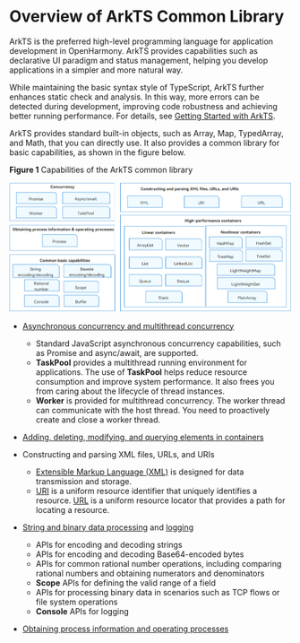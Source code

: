 # Overview of ArkTS Common Library

ArkTS is the preferred high-level programming language for application development in OpenHarmony. ArkTS provides capabilities such as declarative UI paradigm and status management, helping you develop applications in a simpler and more natural way.

While maintaining the basic syntax style of TypeScript, ArkTS further enhances static check and analysis. In this way, more errors can be detected during development, improving code robustness and achieving better running performance. For details, see [Getting Started with ArkTS](../quick-start/arkts-get-started.md).

ArkTS provides standard built-in objects, such as Array, Map, TypedArray, and Math, that you can directly use. It also provides a common library for basic capabilities, as shown in the figure below.


**Figure 1** Capabilities of the ArkTS common library

![arkts-commonlibrary](figures/arkts-commonlibrary.png)


- [Asynchronous concurrency and multithread concurrency](concurrency-overview.md)
  - Standard JavaScript asynchronous concurrency capabilities, such as Promise and async/await, are supported.
  - **TaskPool** provides a multithread running environment for applications. The use of **TaskPool** helps reduce resource consumption and improve system performance. It also frees you from caring about the lifecycle of thread instances.
  - **Worker** is provided for multithread concurrency. The worker thread can communicate with the host thread. You need to proactively create and close a worker thread.

- [Adding, deleting, modifying, and querying elements in containers](container-overview.md)


- Constructing and parsing XML files, URLs, and URIs
  - [Extensible Markup Language (XML)](xml-overview.md) is designed for data transmission and storage.  
  - [URI](../reference/apis/js-apis-uri.md) is a uniform resource identifier that uniquely identifies a resource. [URL](../reference/apis/js-apis-url.md) is a uniform resource locator that provides a path for locating a resource.

- [String and binary data processing](../reference/apis/js-apis-util.md) and [logging](../reference/apis/js-apis-logs.md)
  - APIs for encoding and decoding strings
  - APIs for encoding and decoding Base64-encoded bytes
  - APIs for common rational number operations, including comparing rational numbers and obtaining numerators and denominators
  - **Scope** APIs for defining the valid range of a field
  - APIs for processing binary data in scenarios such as TCP flows or file system operations
  - **Console** APIs for logging

- [Obtaining process information and operating processes](../reference/apis/js-apis-process.md)
